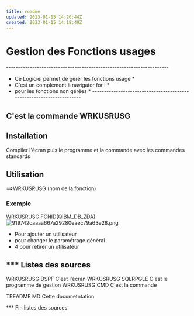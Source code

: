 ```yaml
---
title: readme
updated: 2023-01-15 14:20:44Z
created: 2023-01-15 14:18:49Z
---
```


# Gestion des Fonctions usages

*---------------------------------------------------------------------*
* Ce Logiciel permet de gérer les fonctions usage                     *
* C'est un complément à navigator for I                               *
* pour les fonctions non gérées                                       *
*---------------------------------------------------------------------*

  
## C'est la commande WRKUSRUSG

## Installation

Compiler l'écran puis le programme et la commande avec les commandes standards  

## Utilisation
==>WRKUSRUSG (nom de la fonction)    
### Exemple 
WRKUSRUSG FCNID(QIBM_DB_ZDA) 
![919742caaaa667a29280eaec79a63e28.png](../_resources/919742caaaa667a29280eaec79a63e28-7.png)
- <F6> Pour ajouter un utilisateur
- <F10> pour changer le paramétrage général
- 4 pour retirer un utilisateur

## *** Listes  des sources
WRKUSRUSG   	DSPF   				C'est l'écran
WRKUSRUSG 		SQLRPGLE 	  C'est le programme de gestion 
WRKUSRUSG 		CMD 				C'est la commande  

TREADME   			 MD					  Cette documetntation 	

*** Fin listes des sources
